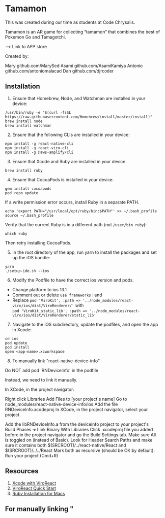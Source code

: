 # Tamamon

This was created during our time as students at Code Chrysalis.

Tamamon is an AR game for collecting “tamamon” that combines the best of Pokemon Go and Tamagotchi.





--> Link to APP store



Created by:

Mary      github.com/MarySed
Asami     github.com/AsamiKamiya
Antonio   github.com/antoniomalacad
Dan       github.com/djrcoder



## Installation

1. Ensure that Homebrew, Node, and Watchman are installed in your device:

```
/usr/bin/ruby -e "$(curl -fsSL https://raw.githubusercontent.com/Homebrew/install/master/install)"
brew install node
brew install watchman
```

2. Ensure that the following CLIs are installed in your device:

```
npm install -g react-native-cli
npm install -g react-viro-cli
npm install -g @aws-amplify/cli
```

3. Ensure that Xcode and Ruby are installed in your device.

```
brew install ruby
```

4. Ensure that CocoaPods is installed in your device.

```
gem install cocoapods
pod repo update
```

If a write permission error occurs, install Ruby in a separate PATH.

```
echo 'export PATH="/usr/local/opt/ruby/bin:$PATH"' >> ~/.bash_profile
source ~/.bash_profile
```

Verify that the current Ruby is in a different path (not `/user/bin ruby`):

```
which ruby
```

Then retry installing CocoaPods.

5. In the root directory of the app, run yarn to install the packages and set up the iOS bundle:

```
yarn
./setup-ide.sh --ios
```

6. Modify the Podfile to have the correct ios version and pods.

- Change platform to ios 13.1
- Comment out or delete `use frameworks!` and <br />
- Replace `pod 'ViroKit', :path => '../node_modules/react-viro/ios/dist/ViroRenderer/'` with <br />
  `pod 'ViroKit_static_lib', :path => '../node_modules/react-viro/ios/dist/ViroRenderer/static_lib'`


7. Navigate to the iOS subdirectory, update the podfiles, and open the app in Xcode:

```
cd ios
pod update
pod install
open <app-name>.xcworkspace

```

8. To manually link "react-native-device-info" 

Do NOT add pod 'RNDeviceInfo' in the podfile 

Instead, we need to link it manually.

In XCode, in the project navigator:

Right click Libraries
Add Files to [your project's name]
Go to node_modules/react-native-device-info/ios
Add the file RNDeviceInfo.xcodeproj
In XCode, in the project navigator, select your project.

Add the libRNDeviceInfo.a from the deviceinfo project to your project's Build Phases ➜ Link Binary With Libraries
Click .xcodeproj file you added before in the project navigator and go the Build Settings tab. Make sure All is toggled on (instead of Basic).
Look for Header Search Paths and make sure it contains both $(SRCROOT)/../react-native/React and $(SRCROOT)/../../React
Mark both as recursive (should be OK by default).
Run your project (Cmd+R)

## Resources

1. [Xcode with ViroReact](https://docs.viromedia.com/docs/starting-a-new-viro-project-1) <br/>
2. [ViroReact Quick Start](https://docs.viromedia.com/docs/quick-start) <br />
3. [Ruby Installation for Macs](https://stackify.com/install-ruby-on-your-mac-everything-you-need-to-get-going/) <br/>


## For manually linking "


